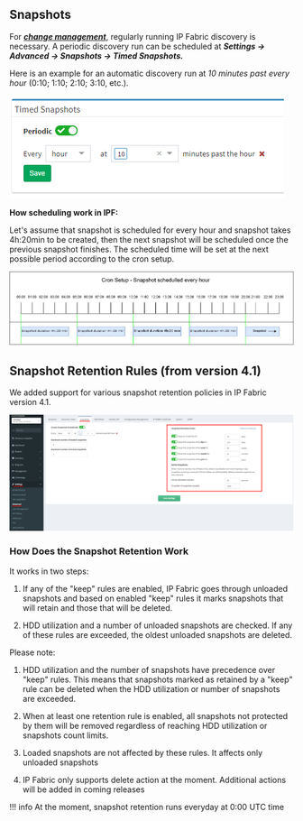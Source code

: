 ## Snapshots

For [***change management***](Changes), regularly running IP Fabric
discovery is necessary. A periodic discovery run can be scheduled
at ***Settings → Advanced → Snapshots → Timed Snapshots.***

Here is an example for an automatic discovery run at *10 minutes past
every hour* (0:10; 1:10; 2:10; 3:10, etc.).

![Timed Snapshots](snapshots/102564017.png)

**How scheduling work in IPF:**

Let's assume that snapshot is scheduled for every hour and snapshot
takes 4h:20min to be created, then the next snapshot will be scheduled
once the previous snapshot finishes. The scheduled time will be set at
the next possible period according to the cron setup.

![Timed Snapshots](snapshots/1405059074.jpg)

##  Snapshot Retention Rules (from version 4.1)

We added support for various snapshot retention policies in IP Fabric
version 4.1.

![Timed Snapshots](snapshots/2790883329.png)

### How Does the Snapshot Retention Work

It works in two steps:

1.  If any of the "keep" rules are enabled, IP Fabric goes through
    unloaded snapshots and based on enabled "keep" rules it marks
    snapshots that will retain and those that will be deleted.

2.  HDD utilization and a number of unloaded snapshots are checked. If
    any of these rules are exceeded, the oldest unloaded snapshots are
    deleted.

Please note:

1.  HDD utilization and the number of snapshots have precedence over
    "keep" rules. This means that snapshots marked as retained by a
    "keep" rule can be deleted when the HDD utilization or number of
    snapshots are exceeded.

2.  When at least one retention rule is enabled, all snapshots not
    protected by them will be removed regardless of reaching HDD
    utilization or snapshots count limits.

3.  Loaded snapshots are not affected by these rules. It affects only
    unloaded snapshots

4.  IP Fabric only supports delete action at the moment. Additional
    actions will be added in coming releases

!!! info
    At the moment, snapshot retention runs everyday at 0:00 UTC time
